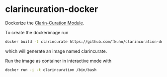 # clarincuration-docker
Dockerize the [Clarin-Curation Module](https://github.com/clarin-eric/clarin-curation-module).

To create the dockerimage run

```bash
docker build -t clarincurate https://github.com/fkuhn/clarincuration-docker
```
which will generate an image named clarincurate.

Run the image as container  in interactive mode with

```bash
docker run -i -t clarincuration /bin/bash
```
